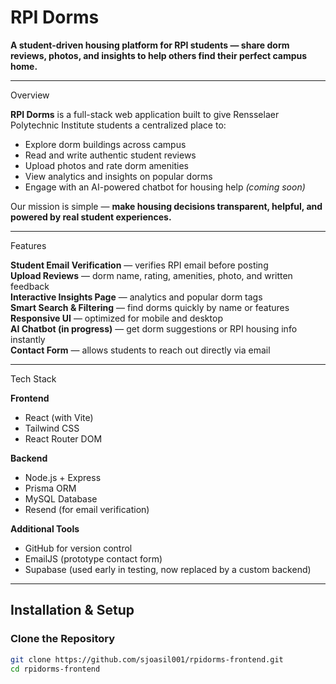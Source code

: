 # RPI Dorms

 **A student-driven housing platform for RPI students — share dorm reviews, photos, and insights to help others find their perfect campus home.**

---

Overview

**RPI Dorms** is a full-stack web application built to give Rensselaer Polytechnic Institute students a centralized place to:
- Explore dorm buildings across campus  
- Read and write authentic student reviews  
- Upload photos and rate dorm amenities  
- View analytics and insights on popular dorms  
- Engage with an AI-powered chatbot for housing help *(coming soon)*  

Our mission is simple — **make housing decisions transparent, helpful, and powered by real student experiences.**

---

Features

 **Student Email Verification** — verifies RPI email before posting  
 **Upload Reviews** — dorm name, rating, amenities, photo, and written feedback  
 **Interactive Insights Page** — analytics and popular dorm tags  
 **Smart Search & Filtering** — find dorms quickly by name or features  
 **Responsive UI** — optimized for mobile and desktop  
 **AI Chatbot (in progress)** — get dorm suggestions or RPI housing info instantly  
 **Contact Form** — allows students to reach out directly via email  

---

Tech Stack

**Frontend**
- React (with Vite)
- Tailwind CSS
- React Router DOM

**Backend**
- Node.js + Express
- Prisma ORM
- MySQL Database
- Resend (for email verification)

**Additional Tools**
- GitHub for version control  
- EmailJS (prototype contact form)  
- Supabase (used early in testing, now replaced by a custom backend)  

---

## Installation & Setup

### **Clone the Repository**
```bash
git clone https://github.com/sjoasil001/rpidorms-frontend.git
cd rpidorms-frontend
